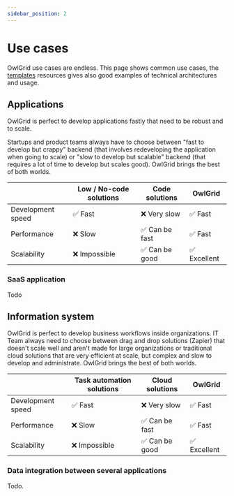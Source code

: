 ```yaml
---
sidebar_position: 2
---
```


# Use cases

OwlGrid use cases are endless. This page shows common use cases, the [templates](resources/templates.md) resources gives also good examples of technical architectures and usage.

## Applications

OwlGrid is perfect to develop applications fastly that need to be robust and to scale.

Startups and product teams always have to choose between "fast to develop but crappy" backend (that involves redeveloping the application when going to scale) or "slow to develop but scalable" backend (that requires a lot of time to develop but scales good). OwlGrid brings the best of both worlds.

|                   | Low / No-code solutions | Code solutions | OwlGrid   |
|-------------------|-------------------------|----------------|-----------|
| Development speed | ✅ Fast                    | ❌ Very slow      | ✅ Fast      |
| Performance       | ❌ Slow                    | ✅ Can be fast    | ✅ Fast      |
| Scalability       | ❌ Impossible              | ✅ Can be good    | ✅ Excellent |

### SaaS application

Todo

## Information system

OwlGrid is perfect to develop business workflows inside organizations. IT Team always need to choose between drag and drop solutions (Zapier) that doesn't scale well and aren't made for large organizations or traditional cloud solutions that are very efficient at scale, but complex and slow to develop and administrate. OwlGrid brings the best of both worlds.

|                   | Task automation solutions | Cloud solutions | OwlGrid   |
|-------------------|-------------------------|----------------|-----------|
| Development speed | ✅ Fast                    | ❌ Very slow      | ✅ Fast      |
| Performance       | ❌ Slow                    | ✅ Can be fast    | ✅ Fast      |
| Scalability       | ❌ Impossible              | ✅ Can be good    | ✅ Excellent |

### Data integration between several applications

Todo.